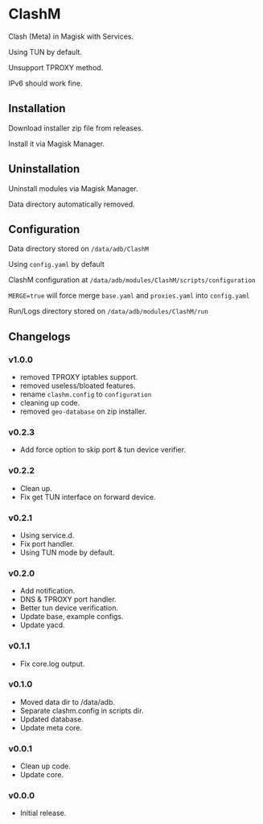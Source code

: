 # ClashM
Clash (Meta) in Magisk with Services.

Using TUN by default.

Unsupport TPROXY method.

IPv6 should work fine.


## Installation
Download installer zip file from releases.

Install it via Magisk Manager.

## Uninstallation
Uninstall modules via Magisk Manager.

Data directory automatically removed.

## Configuration
Data directory stored on `/data/adb/ClashM`

Using `config.yaml` by default

ClashM configuration at `/data/adb/modules/ClashM/scripts/configuration`

`MERGE=true` will force merge `base.yaml` and `proxies.yaml` into `config.yaml`

Run/Logs directory stored on `/data/adb/modules/ClashM/run`

## Changelogs
### v1.0.0
  - removed TPROXY iptables support.
  - removed useless/bloated features.
  - rename `clashm.config` to `configuration`
  - cleaning up code.
  - removed `geo-database` on zip installer.

### v0.2.3
  - Add force option to skip port & tun device verifier.

### v0.2.2
  - Clean up.
  - Fix get TUN interface on forward device.
  
### v0.2.1
  - Using service.d.
  - Fix port handler.
  - Using TUN mode by default.

### v0.2.0
  - Add notification.
  - DNS & TPROXY port handler.
  - Better tun device verification.
  - Update base, example configs.
  - Update yacd.

### v0.1.1
  - Fix core.log output.
  
### v0.1.0
  - Moved data dir to /data/adb.
  - Separate clashm.config in scripts dir.
  - Updated database.
  - Update meta core.
  
### v0.0.1
  - Clean up code.
  - Update core.

### v0.0.0
  - Initial release.

